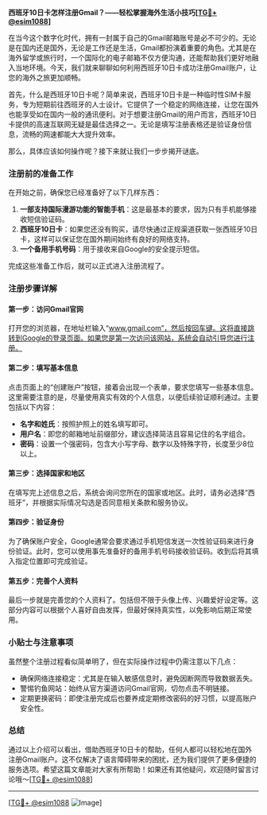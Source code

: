 **西班牙10日卡怎样注册Gmail？——轻松掌握海外生活小技巧[[TG💪+ @esim1088](https://t.me/s/esim1088)]**

在当今这个数字化时代，拥有一封属于自己的Gmail邮箱账号是必不可少的。无论是在国内还是国外，无论是工作还是生活，Gmail都扮演着重要的角色。尤其是在海外留学或旅行时，一个国际化的电子邮箱不仅方便沟通，还能帮助我们更好地融入当地环境。今天，我们就来聊聊如何利用西班牙10日卡成功注册Gmail账户，让您的海外之旅更加顺畅。

首先，什么是西班牙10日卡呢？简单来说，西班牙10日卡是一种临时性SIM卡服务，专为短期前往西班牙的人士设计。它提供了一个稳定的网络连接，让您在国外也能享受如在国内一般的通讯便利。对于想要注册Gmail的用户而言，西班牙10日卡提供的高速互联网无疑是最佳选择之一。无论是填写注册表格还是验证身份信息，流畅的网速都能大大提升效率。

那么，具体应该如何操作呢？接下来就让我们一步步揭开谜底。

### 注册前的准备工作

在开始之前，确保您已经准备好了以下几样东西：
1. **一部支持国际漫游功能的智能手机**：这是最基本的要求，因为只有手机能够接收短信验证码。
2. **西班牙10日卡**：如果您还没有购买，请尽快通过正规渠道获取一张西班牙10日卡，这样可以保证您在国外期间始终有良好的网络支持。
3. **一个备用手机号码**：用于接收来自Google的安全提示短信。

完成这些准备工作后，就可以正式进入注册流程了。

### 注册步骤详解

#### 第一步：访问Gmail官网
打开您的浏览器，在地址栏输入“www.gmail.com”，然后按回车键。这将直接跳转到Google的登录页面。如果您是第一次访问该网站，系统会自动引导您进行注册。

#### 第二步：填写基本信息
点击页面上的“创建账户”按钮，接着会出现一个表单，要求您填写一些基本信息。这里需要注意的是，尽量使用真实有效的个人信息，以便后续验证顺利通过。主要包括以下内容：
- **名字和姓氏**：按照护照上的姓名填写即可。
- **用户名**：即您的邮箱地址前缀部分，建议选择简洁且容易记住的名字组合。
- **密码**：设置一个强密码，包含大小写字母、数字以及特殊字符，长度至少8位以上。

#### 第三步：选择国家和地区
在填写完上述信息之后，系统会询问您所在的国家或地区。此时，请务必选择“西班牙”，并根据实际情况勾选是否同意相关条款和服务协议。

#### 第四步：验证身份
为了确保账户安全，Google通常会要求通过手机短信发送一次性验证码来进行身份验证。此时，您可以使用事先准备好的备用手机号码接收验证码。收到后将其填入指定位置即可完成验证。

#### 第五步：完善个人资料
最后一步就是完善您的个人资料了。包括但不限于头像上传、兴趣爱好设定等。这部分内容可以根据个人喜好自由发挥，但最好保持真实性，以免影响后期正常使用。

### 小贴士与注意事项

虽然整个注册过程看似简单明了，但在实际操作过程中仍需注意以下几点：
- 确保网络连接稳定：尤其是在输入敏感信息时，避免因断网而导致数据丢失。
- 警惕钓鱼网站：始终从官方渠道访问Gmail官网，切勿点击不明链接。
- 定期更换密码：即使注册完成后也要养成定期修改密码的好习惯，以提高账户安全性。

### 总结

通过以上介绍可以看出，借助西班牙10日卡的帮助，任何人都可以轻松地在国外注册Gmail账户。这不仅解决了语言障碍带来的困扰，还为我们提供了更多便捷的服务选项。希望这篇文章能对大家有所帮助！如果还有其他疑问，欢迎随时留言讨论哦～[[TG💪+ @esim1088](https://t.me/s/esim1088)]

---

[[TG💪+ @esim1088](https://t.me/s/esim1088) ![Image](https://i.postimg.cc/4NQfJmqS/Snipaste-2025-05-13-00-14-12.png)]